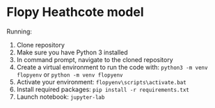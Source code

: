 # Flopy Heathcote model

Running:
1. Clone repository
2. Make sure you have Python 3 installed
3. In command prompt, navigate to the cloned repository
4. Create a virtual environment to run the code with: `python3 -m venv flopyenv` or `python -m venv flopyenv` 
5. Activate your environment: `flopyenv\scripts\activate.bat` 
6. Install required packages: `pip install -r requirements.txt`
7. Launch notebook: `jupyter-lab`

